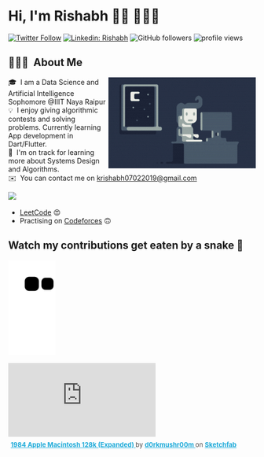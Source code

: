# Hi, I'm Rishabh 👋🏾 👩🏾‍💻

[![Twitter Follow](https://img.shields.io/twitter/follow/k_rishabh6172?label=Follow)](https://twitter.com/intent/follow?screen_name=k_rishabh6172)
[![Linkedin: Rishabh](https://img.shields.io/badge/-Rishabh-blue?style=flat-square&logo=Linkedin&logoColor=white&link=https://https://www.linkedin.com/in/k-rishabh-319833193/)](https://https://www.linkedin.com/in/k-rishabh-319833193/)
![GitHub followers](https://img.shields.io/github/followers/k-rishabh6172?label=Follow&style=social)
<img alt = "profile views" src="https://komarev.com/ghpvc/?username=k-rishabh6172&color=brightgreen">  


## 👨🏻‍💻 &nbsp;About Me

<img alt="Night Coding" src="https://raw.githubusercontent.com/AVS1508/AVS1508/master/assets/Night-Coding.gif" align="right"/>

🎓 &nbsp;I am a Data Science and Artificial Intelligence Sophomore @IIIT Naya Raipur\
💡 &nbsp;I enjoy giving algorithmic contests and solving problems. Currently learning App development in Dart/Flutter.\
🌱 &nbsp;I'm on track for learning more about Systems Design and Algorithms.\
✉️ &nbsp;You can contact me on krishabh07022019@gmail.com

<img align='rishabh' src="https://user-images.githubusercontent.com/5713670/87202985-820dcb80-c2b6-11ea-9f56-7ec461c497c3.gif" width='200'>

- <a href="https://www.leetcode.com/k_rishabh/">LeetCode</a> 😍
- Practising on <a href="https://www.codeforces.com/profile/sonicBoom/">Codeforces</a> 🙃

## Watch my contributions get eaten by a snake 🐍
![snake gif](https://github.com/k-rishabh6172/k-rishabh6172/blob/output/github-contribution-grid-snake.svg)







<div class="sketchfab-embed-wrapper"> <iframe title="1984 Apple Macintosh 128k (Expanded)" frameborder="0" allowfullscreen mozallowfullscreen="true" webkitallowfullscreen="true" allow="autoplay; fullscreen; xr-spatial-tracking" xr-spatial-tracking execution-while-out-of-viewport execution-while-not-rendered web-share src="https://sketchfab.com/models/544a03b89d72462c9b1480dcae3d2530/embed"> </iframe> <p style="font-size: 13px; font-weight: normal; margin: 5px; color: #4A4A4A;"> <a href="https://sketchfab.com/3d-models/1984-apple-macintosh-128k-expanded-544a03b89d72462c9b1480dcae3d2530?utm_medium=embed&utm_campaign=share-popup&utm_content=544a03b89d72462c9b1480dcae3d2530" target="_blank" style="font-weight: bold; color: #1CAAD9;"> 1984 Apple Macintosh 128k (Expanded) </a> by <a href="https://sketchfab.com/d0rkmushr00m?utm_medium=embed&utm_campaign=share-popup&utm_content=544a03b89d72462c9b1480dcae3d2530" target="_blank" style="font-weight: bold; color: #1CAAD9;"> d0rkmushr00m </a> on <a href="https://sketchfab.com?utm_medium=embed&utm_campaign=share-popup&utm_content=544a03b89d72462c9b1480dcae3d2530" target="_blank" style="font-weight: bold; color: #1CAAD9;">Sketchfab</a></p></div>
